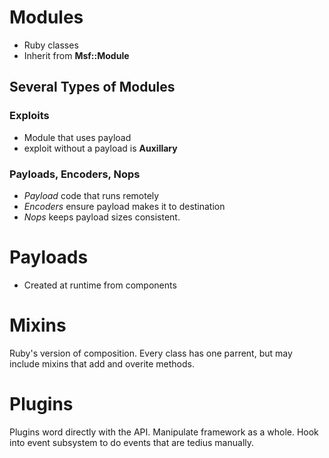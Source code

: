 # Modules
- Ruby classes
- Inherit from **Msf::Module**

## Several Types of Modules
### **Exploits**
- Module that uses payload
- exploit without a payload is **Auxillary**

### **Payloads, Encoders, Nops**
- *Payload* code that runs remotely
- *Encoders* ensure payload makes it to destination
- *Nops* keeps payload sizes consistent.

# Payloads
- Created at runtime from components

# Mixins
Ruby's version of composition. Every class has one parrent, but may include
mixins that add and overite methods.

# Plugins
Plugins word directly with the API. Manipulate framework as a whole.
Hook into event subsystem to do events that are tedius manually. 
